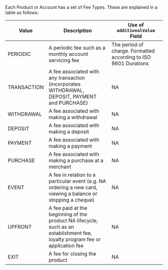 
Each Product or Account has a set of Fee Types. These are explained in a table as follows:

| Value | Description | Use of `additionalValue` Field
|-------|-------------|-------------------------------|
PERIODIC | A periodic fee such as a monthly account servicing fee | The period of charge. Formatted according to ISO 8601 Durations
TRANSACTION | A fee associated with any transaction (incorporates WITHDRAWAL, DEPOSIT, PAYMENT and PURCHASE) | NA
WITHDRAWAL | A fee associated with making a withdrawal | NA
DEPOSIT | A fee associated with making a deposit | NA
PAYMENT | A fee associated with making a payment | NA
PURCHASE | A fee associated with making a purchase at a merchant | NA
EVENT | A fee in relation to a particular event (e.g. NA ordering a new card, viewing a balance or stopping a cheque) | NA
UPFRONT | A fee paid at the beginning of the product NA lifecycle, such as an establishment fee, loyalty program fee or application fee | NA
EXIT | A fee for closing the product | NA
